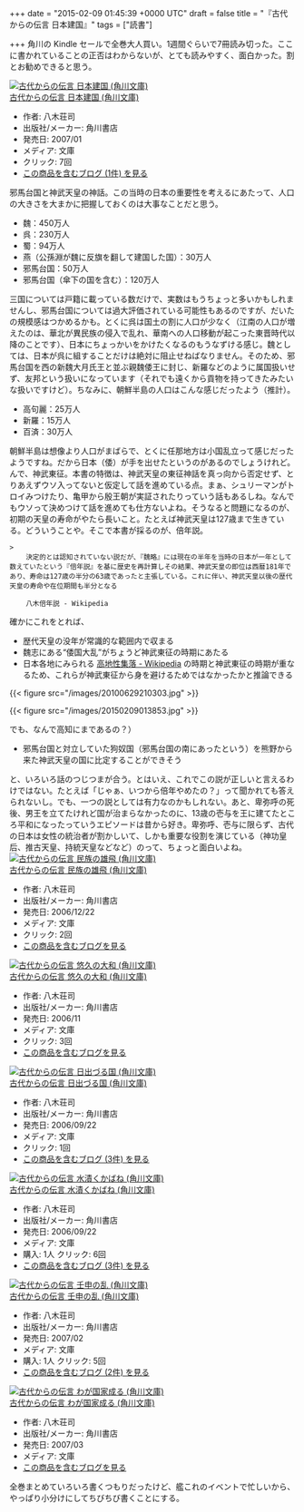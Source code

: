 
+++
date = "2015-02-09 01:45:39 +0000 UTC"
draft = false
title = "『古代からの伝言 日本建国』"
tags = ["読書"]

+++
角川の Kindle セールで全巻大人買い。1週間ぐらいで7冊読み切った。ここに書かれていることの正否はわからないが、とても読みやすく、面白かった。割とお勧めできると思う。<div class="hatena-asin-detail"><a href="http://www.amazon.co.jp/exec/obidos/ASIN/4043828055/bestylesnet-22/"><img src="http://ecx.images-amazon.com/images/I/514nHX3HxXL._SL160_.jpg" class="hatena-asin-detail-image" alt="古代からの伝言 日本建国 (角川文庫)" title="古代からの伝言 日本建国 (角川文庫)"/></a><div class="hatena-asin-detail-info"><a href="http://www.amazon.co.jp/exec/obidos/ASIN/4043828055/bestylesnet-22/">古代からの伝言 日本建国 (角川文庫)</a><ul><li><span class="hatena-asin-detail-label">作者:</span> 八木荘司</li><li><span class="hatena-asin-detail-label">出版社/メーカー:</span> 角川書店</li><li><span class="hatena-asin-detail-label">発売日:</span> 2007/01</li><li><span class="hatena-asin-detail-label">メディア:</span> 文庫</li><li> <span class="hatena-asin-detail-label">クリック</span>: 7回</li><li><a href="http://d.hatena.ne.jp/asin/4043828055/bestylesnet-22" target="_blank">この商品を含むブログ (1件) を見る</a></li></ul></div><div class="hatena-asin-detail-foot"></div></div>邪馬台国と神武天皇の神話。この当時の日本の重要性を考えるにあたって、人口の大きさを大まかに把握しておくのは大事なことだと思う。

<ul>
<li>魏：450万人</li>
<li>呉：230万人</li>
<li>蜀：94万人</li>
<li>燕（公孫淵が魏に反旗を翻して建国した国）：30万人</li>
<li>邪馬台国：50万人</li>
<li>邪馬台国（傘下の国を含む）：120万人</li>
</ul>三国については戸籍に載っている数だけで、実数はもうちょっと多いかもしれませんし、邪馬台国については過大評価されている可能性もあるのですが、だいたの規模感はつかめるかも。とくに呉は国土の割に人口が少なく（江南の人口が増えたのは、華北が異民族の侵入で乱れ、華南への人口移動が起こった東晋時代以降のことです）、日本にちょっかいをかけたくなるのもうなずける感じ。魏としては、日本が呉に組することだけは絶対に阻止せねばなりません。そのため、邪馬台国を西の新魏大月氏王と並ぶ親魏倭王に封じ、新羅などのように属国扱いせず、友邦という扱いになっています（それでも遠くから貢物を持ってきたみたいな扱いですけど）。ちなみに、朝鮮半島の人口はこんな感じだったよう（推計）。

<ul>
<li>高句麗：25万人</li>
<li>新羅：15万人</li>
<li>百済：30万人</li>
</ul>朝鮮半島は想像より人口がまばらで、とくに任那地方は小国乱立って感じだったようですね。だから日本（倭）が手を出せたというのがあるのでしょうけれど。んで、神武東征。本書の特徴は、神武天皇の東征神話を真っ向から否定せず、とりあえずウソ入ってないと仮定して話を進めている点。まぁ、シュリーマンがトロイみつけたり、亀甲から殷王朝が実証されたりっていう話もあるしね。なんでもウソって決めつけて話を進めても仕方ないよね。そうなると問題になるのが、初期の天皇の寿命がやたら長いこと。たとえば神武天皇は127歳まで生きている。どういうことや。そこで本書が採るのが、倍年説。 

    >
        決定的とは認知されていない説だが、『魏略』には現在の半年を当時の日本が一年として数えていたという『倍年説』を基に歴史を再計算しその結果、神武天皇の即位は西暦181年であり、寿命は127歳の半分の63歳であったと主張している。これに伴い、神武天皇以後の歴代天皇の寿命や在位期間も半分となる

        八木倍年説 - Wikipedia
    
確かにこれをとれば、

<ul>
<li>歴代天皇の没年が常識的な範囲内で収まる</li>
<li>魏志にある“倭国大乱”がちょうど神武東征の時期にあたる</li>
<li>日本各地にみられる <a href="http://ja.wikipedia.org/wiki/%E9%AB%98%E5%9C%B0%E6%80%A7%E9%9B%86%E8%90%BD">高地性集落 - Wikipedia</a> の時期と神武東征の時期が重なるため、これらが神武東征から身を避けるためではなかったかと推論できる</li>
</ul>

{{< figure src="/images/20100629210303.jpg"  >}}

{{< figure src="/images/20150209013853.jpg"  >}}

でも、なんで高知にまであるの？）

<ul>
<li>邪馬台国と対立していた狗奴国（邪馬台国の南にあったという）を熊野から来た神武天皇の国に比定することができそう</li>
</ul>と、いろいろ話のつじつまが合う。とはいえ、これでこの説が正しいと言えるわけではない。たとえば「じゃぁ、いつから倍年やめたの？」って聞かれても答えられないし。でも、一つの説としては有力なのかもしれない。あと、卑弥呼の死後、男王を立てたけれど国が治まらなかったのに、13歳の壱与を王に建てたところ平和になったっていうエピソードは昔から好き。卑弥呼、壱与に限らず、古代の日本は女性の統治者が割かしいて、しかも重要な役割を演じている（神功皇后、推古天皇、持統天皇などなど）のって、ちょっと面白いよね。<div class="hatena-asin-detail"><a href="http://www.amazon.co.jp/exec/obidos/ASIN/4043828047/bestylesnet-22/"><img src="http://ecx.images-amazon.com/images/I/518Ft-aTDhL._SL160_.jpg" class="hatena-asin-detail-image" alt="古代からの伝言 民族の雄飛 (角川文庫)" title="古代からの伝言 民族の雄飛 (角川文庫)"/></a><div class="hatena-asin-detail-info"><a href="http://www.amazon.co.jp/exec/obidos/ASIN/4043828047/bestylesnet-22/">古代からの伝言 民族の雄飛 (角川文庫)</a><ul><li><span class="hatena-asin-detail-label">作者:</span> 八木荘司</li><li><span class="hatena-asin-detail-label">出版社/メーカー:</span> 角川書店</li><li><span class="hatena-asin-detail-label">発売日:</span> 2006/12/22</li><li><span class="hatena-asin-detail-label">メディア:</span> 文庫</li><li> <span class="hatena-asin-detail-label">クリック</span>: 2回</li><li><a href="http://d.hatena.ne.jp/asin/4043828047/bestylesnet-22" target="_blank">この商品を含むブログを見る</a></li></ul></div><div class="hatena-asin-detail-foot"></div></div><div class="hatena-asin-detail"><a href="http://www.amazon.co.jp/exec/obidos/ASIN/4043828039/bestylesnet-22/"><img src="http://ecx.images-amazon.com/images/I/51diGBuVm%2BL._SL160_.jpg" class="hatena-asin-detail-image" alt="古代からの伝言 悠久の大和 (角川文庫)" title="古代からの伝言 悠久の大和 (角川文庫)"/></a><div class="hatena-asin-detail-info"><a href="http://www.amazon.co.jp/exec/obidos/ASIN/4043828039/bestylesnet-22/">古代からの伝言 悠久の大和 (角川文庫)</a><ul><li><span class="hatena-asin-detail-label">作者:</span> 八木荘司</li><li><span class="hatena-asin-detail-label">出版社/メーカー:</span> 角川書店</li><li><span class="hatena-asin-detail-label">発売日:</span> 2006/11</li><li><span class="hatena-asin-detail-label">メディア:</span> 文庫</li><li> <span class="hatena-asin-detail-label">クリック</span>: 3回</li><li><a href="http://d.hatena.ne.jp/asin/4043828039/bestylesnet-22" target="_blank">この商品を含むブログを見る</a></li></ul></div><div class="hatena-asin-detail-foot"></div></div><div class="hatena-asin-detail"><a href="http://www.amazon.co.jp/exec/obidos/ASIN/4043828012/bestylesnet-22/"><img src="http://ecx.images-amazon.com/images/I/51C5hdoxHaL._SL160_.jpg" class="hatena-asin-detail-image" alt="古代からの伝言 日出づる国 (角川文庫)" title="古代からの伝言 日出づる国 (角川文庫)"/></a><div class="hatena-asin-detail-info"><a href="http://www.amazon.co.jp/exec/obidos/ASIN/4043828012/bestylesnet-22/">古代からの伝言 日出づる国 (角川文庫)</a><ul><li><span class="hatena-asin-detail-label">作者:</span> 八木荘司</li><li><span class="hatena-asin-detail-label">出版社/メーカー:</span> 角川書店</li><li><span class="hatena-asin-detail-label">発売日:</span> 2006/09/22</li><li><span class="hatena-asin-detail-label">メディア:</span> 文庫</li><li> <span class="hatena-asin-detail-label">クリック</span>: 1回</li><li><a href="http://d.hatena.ne.jp/asin/4043828012/bestylesnet-22" target="_blank">この商品を含むブログ (3件) を見る</a></li></ul></div><div class="hatena-asin-detail-foot"></div></div><div class="hatena-asin-detail"><a href="http://www.amazon.co.jp/exec/obidos/ASIN/4043828020/bestylesnet-22/"><img src="http://ecx.images-amazon.com/images/I/51wqxnqratL._SL160_.jpg" class="hatena-asin-detail-image" alt="古代からの伝言 水漬くかばね (角川文庫)" title="古代からの伝言 水漬くかばね (角川文庫)"/></a><div class="hatena-asin-detail-info"><a href="http://www.amazon.co.jp/exec/obidos/ASIN/4043828020/bestylesnet-22/">古代からの伝言 水漬くかばね (角川文庫)</a><ul><li><span class="hatena-asin-detail-label">作者:</span> 八木荘司</li><li><span class="hatena-asin-detail-label">出版社/メーカー:</span> 角川書店</li><li><span class="hatena-asin-detail-label">発売日:</span> 2006/09/22</li><li><span class="hatena-asin-detail-label">メディア:</span> 文庫</li><li><span class="hatena-asin-detail-label">購入</span>: 1人 <span class="hatena-asin-detail-label">クリック</span>: 6回</li><li><a href="http://d.hatena.ne.jp/asin/4043828020/bestylesnet-22" target="_blank">この商品を含むブログ (3件) を見る</a></li></ul></div><div class="hatena-asin-detail-foot"></div></div><div class="hatena-asin-detail"><a href="http://www.amazon.co.jp/exec/obidos/ASIN/4043828063/bestylesnet-22/"><img src="http://ecx.images-amazon.com/images/I/51EtqW4j7qL._SL160_.jpg" class="hatena-asin-detail-image" alt="古代からの伝言 壬申の乱 (角川文庫)" title="古代からの伝言 壬申の乱 (角川文庫)"/></a><div class="hatena-asin-detail-info"><a href="http://www.amazon.co.jp/exec/obidos/ASIN/4043828063/bestylesnet-22/">古代からの伝言 壬申の乱 (角川文庫)</a><ul><li><span class="hatena-asin-detail-label">作者:</span> 八木荘司</li><li><span class="hatena-asin-detail-label">出版社/メーカー:</span> 角川書店</li><li><span class="hatena-asin-detail-label">発売日:</span> 2007/02</li><li><span class="hatena-asin-detail-label">メディア:</span> 文庫</li><li><span class="hatena-asin-detail-label">購入</span>: 1人 <span class="hatena-asin-detail-label">クリック</span>: 5回</li><li><a href="http://d.hatena.ne.jp/asin/4043828063/bestylesnet-22" target="_blank">この商品を含むブログ (2件) を見る</a></li></ul></div><div class="hatena-asin-detail-foot"></div></div><div class="hatena-asin-detail"><a href="http://www.amazon.co.jp/exec/obidos/ASIN/4043828071/bestylesnet-22/"><img src="http://ecx.images-amazon.com/images/I/51yl5ipUndL._SL160_.jpg" class="hatena-asin-detail-image" alt="古代からの伝言 わが国家成る (角川文庫)" title="古代からの伝言 わが国家成る (角川文庫)"/></a><div class="hatena-asin-detail-info"><a href="http://www.amazon.co.jp/exec/obidos/ASIN/4043828071/bestylesnet-22/">古代からの伝言 わが国家成る (角川文庫)</a><ul><li><span class="hatena-asin-detail-label">作者:</span> 八木荘司</li><li><span class="hatena-asin-detail-label">出版社/メーカー:</span> 角川書店</li><li><span class="hatena-asin-detail-label">発売日:</span> 2007/03</li><li><span class="hatena-asin-detail-label">メディア:</span> 文庫</li><li><a href="http://d.hatena.ne.jp/asin/4043828071/bestylesnet-22" target="_blank">この商品を含むブログを見る</a></li></ul></div><div class="hatena-asin-detail-foot"></div></div>全巻まとめていろいろ書くつもりだったけど、艦これのイベントで忙しいから、やっぱり小分けにしてちびちび書くことにする。


